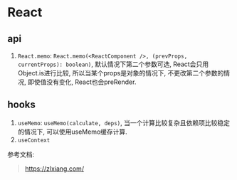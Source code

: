# React

## api

1. `React.memo`: `React.memo(<ReactComponent />, (prevProps, currentProps): boolean)`, 默认情况下第二个参数可选, React会只用Object.is进行比较, 所以当某个props是对象的情况下, 不更改第二个参数的情况, 即使值没有变化, React也会preRender.

## hooks

1. `useMemo`: `useMemo(calculate, deps)`, 当一个计算比较复杂且依赖项比较稳定的情况下, 可以使用useMemo缓存计算.
2. `useContext`

参考文档:
> <https://zlxiang.com/>
